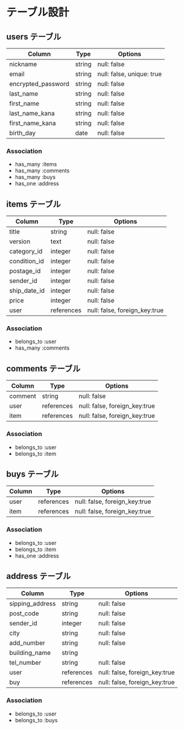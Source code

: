# テーブル設計

## users テーブル

| Column              | Type    | Options                   |
| ------------------  | ------- | ------------------------- |
| nickname            | string  | null: false               |
| email               | string  | null: false, unique: true |
| encrypted_password  | string  | null: false               |
| last_name           | string  | null: false               |
| first_name          | string  | null: false               |
| last_name_kana      | string  | null: false               |
| first_name_kana     | string  | null: false               |
| birth_day           | date    | null: false               |

### Association
- has_many :items
- has_many :comments
- has_many :buys
- has_one :address


## items テーブル

| Column       | Type       | Options                        |
| ------------ | ---------- | ------------------------------ |
| title        | string     | null: false                    |
| version      | text       | null: false                    |
| category_id  | integer    | null: false                    |
| condition_id | integer    | null: false                    |
| postage_id   | integer    | null: false                    |
| sender_id    | integer    | null: false                    |
| ship_date_id | integer    | null: false                    |
| price        | integer    | null: false                    |
| user         | references | null: false, foreign_key:true  |

### Association
- belongs_to :user
- has_many :comments


## comments テーブル

| Column       | Type       | Options                        |
| ------------ | ---------- | ------------------------------ |
| comment      | string     | null: false                    |
| user         | references | null: false, foreign_key:true  |
| item         | references | null: false, foreign_key:true  |

### Association
- belongs_to :user
- belongs_to :item


## buys テーブル

| Column           | Type       | Options                        |
| ---------------- | ---------- | ------------------------------ |
| user             | references | null: false, foreign_key:true  |
| item             | references | null: false, foreign_key:true  |

### Association
- belongs_to :user 
- belongs_to :item
- has_one :address


## address テーブル

| Column           | Type       | Options                        |
| ---------------- | ---------- | ------------------------------ |
| sipping_address  | string     | null: false                    |
| post_code        | string     | null: false                    |
| sender_id        | integer    | null: false                    |
| city             | string     | null: false                    |
| add_number       | string     | null: false                    |
| building_name    | string     |                                |
| tel_number       | string     | null: false                    |
| user             | references | null: false, foreign_key:true  |
| buy              | references | null: false, foreign_key:true  |

### Association
- belongs_to :user
- belongs_to :buys